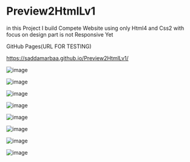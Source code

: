 # Preview2HtmlLv1

in this Project I build Compete Website using only Html4 and Css2
with focus on design part is not Responsive Yet

GitHub Pages(URL FOR TESTING)

https://saddamarbaa.github.io/Preview2HtmlLv1/



![image](https://user-images.githubusercontent.com/51326421/100891090-7f24a900-34eb-11eb-9bd7-95681f2839c2.png)


![image](https://user-images.githubusercontent.com/51326421/100890098-72538580-34ea-11eb-941f-4d3c0d0bc4d3.png)


![image](https://user-images.githubusercontent.com/51326421/100890249-9d3dd980-34ea-11eb-801c-dfedb6c92498.png)


![image](https://user-images.githubusercontent.com/51326421/100890393-c52d3d00-34ea-11eb-87cc-3c1fa8b6402b.png)


![image](https://user-images.githubusercontent.com/51326421/100890471-e0984800-34ea-11eb-9ce6-db927a53743f.png)


![image](https://user-images.githubusercontent.com/51326421/100890573-f9086280-34ea-11eb-9e52-8e5a2dc1380a.png)


![image](https://user-images.githubusercontent.com/51326421/100890857-4553a280-34eb-11eb-8d32-4b15385e1999.png)


![image](https://user-images.githubusercontent.com/51326421/100890720-205f2f80-34eb-11eb-9004-c5a93f9a35c2.png)
